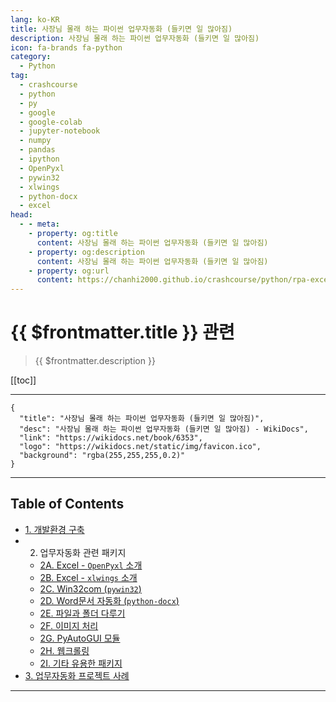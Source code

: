 ```yaml
---
lang: ko-KR
title: 사장님 몰래 하는 파이썬 업무자동화 (들키면 일 많아짐)
description: 사장님 몰래 하는 파이썬 업무자동화 (들키면 일 많아짐)
icon: fa-brands fa-python
category:
  - Python
tag: 
  - crashcourse
  - python
  - py
  - google
  - google-colab
  - jupyter-notebook
  - numpy
  - pandas
  - ipython
  - OpenPyxl
  - pywin32
  - xlwings
  - python-docx
  - excel
head:
  - - meta:
    - property: og:title
      content: 사장님 몰래 하는 파이썬 업무자동화 (들키면 일 많아짐)
    - property: og:description
      content: 사장님 몰래 하는 파이썬 업무자동화 (들키면 일 많아짐)
    - property: og:url
      content: https://chanhi2000.github.io/crashcourse/python/rpa-excel/
---
```


# {{ $frontmatter.title }} 관련

> {{ $frontmatter.description }}

[[toc]]

---

```component VPCard
{
  "title": "사장님 몰래 하는 파이썬 업무자동화 (들키면 일 많아짐)",
  "desc": "사장님 몰래 하는 파이썬 업무자동화 (들키면 일 많아짐) - WikiDocs",
  "link": "https://wikidocs.net/book/6353",
  "logo": "https://wikidocs.net/static/img/favicon.ico",
  "background": "rgba(255,255,255,0.2)"
}
```

---

## Table of Contents

- [1. 개발환경 구축](01.md)
- 2. 업무자동화 관련 패키지
  - [2A. Excel - `OpenPyxl` 소개](02a.md)
  - [2B. Excel - `xlwings` 소개](02b.md)
  - [2C. Win32com (`pywin32`)](02c.md)
  - [2D. Word문서 자동화 (`python-docx`)](02d.md)
  - [2E. 파일과 폴더 다루기](02e.md)
  - [2F. 이미지 처리](02f.md)
  - [2G. PyAutoGUI 모듈](02g.md)
  - [2H. 웹크롤링](02h.md)
  - [2I. 기타 유용한 패키지](02i.md)
- [3. 업무자동화 프로젝트 사례](03.md)

---

<TagLinks />